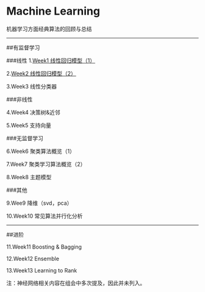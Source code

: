 # Machine Learning
机器学习方面经典算法的回顾与总结

--------------

##有监督学习

###线性
1.[Week1 线性回归模型（1）](http://libingchen.me/16/)

2.[Week2 线性回归模型（2）](http://libingchen.me/18/)

3.Week3 线性分类器

###非线性

4.Week4 决策树&近邻

5.Week5 支持向量

###无监督学习

6.Week6 聚类算法概览（1）

7.Week7 聚类学习算法概览（2）

8.Week8 主题模型

###其他

9.Wee9 降维（svd，pca）

10.Week10 常见算法并行化分析

--------------

##进阶

11.Week11 Boosting & Bagging

12.Week12 Ensemble

13.Week13 Learning to Rank

注：神经网络相关内容在组会中多次提及，因此并未列入。

